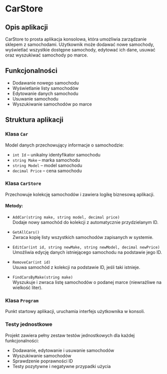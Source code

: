 # CarStore

## Opis aplikacji
CarStore to prosta aplikacja konsolowa, która umożliwia zarządzanie sklepem z samochodami. Użytkownik może dodawać nowe samochody, wyświetlać wszystkie dostępne samochody, edytować ich dane, usuwać oraz wyszukiwać samochody po marce.

## Funkcjonalności
- Dodawanie nowego samochodu
- Wyświetlanie listy samochodów
- Edytowanie danych samochodu
- Usuwanie samochodu
- Wyszukiwanie samochodów po marce

## Struktura aplikacji

### Klasa `Car`
Model danych przechowujący informacje o samochodzie:
- `int Id` – unikalny identyfikator samochodu
- `string Make` – marka samochodu
- `string Model` – model samochodu
- `decimal Price` – cena samochodu

### Klasa `CarStore`
Przechowuje kolekcję samochodów i zawiera logikę biznesową aplikacji.

#### Metody:
- `AddCar(string make, string model, decimal price)`  
  Dodaje nowy samochód do kolekcji z automatycznie przydzielanym ID.

- `GetAllCars()`  
  Zwraca kopię listy wszystkich samochodów zapisanych w systemie.

- `EditCar(int id, string newMake, string newModel, decimal newPrice)`  
  Umożliwia edycję danych istniejącego samochodu na podstawie jego ID.

- `RemoveCar(int id)`  
  Usuwa samochód z kolekcji na podstawie ID, jeśli taki istnieje.

- `FindCarsByMake(string make)`  
  Wyszukuje i zwraca listę samochodów o podanej marce (niewrażliwe na wielkość liter).

### Klasa `Program`
Punkt startowy aplikacji, uruchamia interfejs użytkownika w konsoli.

### Testy jednostkowe
Projekt zawiera pełny zestaw testów jednostkowych dla każdej funkcjonalności:
- Dodawanie, edytowanie i usuwanie samochodów
- Wyszukiwanie samochodów
- Sprawdzenie poprawności ID
- Testy pozytywne i negatywne przypadki użycia
